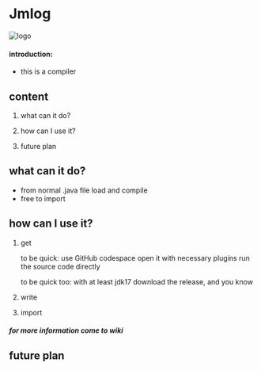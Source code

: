 # Jmlog

![logo](https://gitee.com/k88936/Jmlog/raw/master/images/logo.png)
#### introduction:

* this is a compiler

## content

1. what can it do?

2. how can I use it?

3. future plan

## what can it do?

* from normal .java file load and compile
* free to import

## how can I use it?

1. get

   to be quick: use GitHub codespace open it with necessary plugins run the source code directly

   to be quick too: with at least jdk17 download the release, and you know
2. write
3. import

##### for more information come to wiki

## future plan



